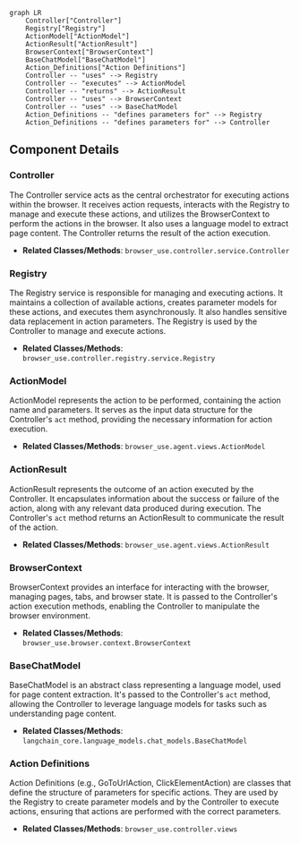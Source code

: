 ```mermaid
graph LR
    Controller["Controller"]
    Registry["Registry"]
    ActionModel["ActionModel"]
    ActionResult["ActionResult"]
    BrowserContext["BrowserContext"]
    BaseChatModel["BaseChatModel"]
    Action_Definitions["Action Definitions"]
    Controller -- "uses" --> Registry
    Controller -- "executes" --> ActionModel
    Controller -- "returns" --> ActionResult
    Controller -- "uses" --> BrowserContext
    Controller -- "uses" --> BaseChatModel
    Action_Definitions -- "defines parameters for" --> Registry
    Action_Definitions -- "defines parameters for" --> Controller
```

## Component Details

### Controller
The Controller service acts as the central orchestrator for executing actions within the browser. It receives action requests, interacts with the Registry to manage and execute these actions, and utilizes the BrowserContext to perform the actions in the browser. It also uses a language model to extract page content. The Controller returns the result of the action execution.
- **Related Classes/Methods**: `browser_use.controller.service.Controller`

### Registry
The Registry service is responsible for managing and executing actions. It maintains a collection of available actions, creates parameter models for these actions, and executes them asynchronously. It also handles sensitive data replacement in action parameters. The Registry is used by the Controller to manage and execute actions.
- **Related Classes/Methods**: `browser_use.controller.registry.service.Registry`

### ActionModel
ActionModel represents the action to be performed, containing the action name and parameters. It serves as the input data structure for the Controller's `act` method, providing the necessary information for action execution.
- **Related Classes/Methods**: `browser_use.agent.views.ActionModel`

### ActionResult
ActionResult represents the outcome of an action executed by the Controller. It encapsulates information about the success or failure of the action, along with any relevant data produced during execution. The Controller's `act` method returns an ActionResult to communicate the result of the action.
- **Related Classes/Methods**: `browser_use.agent.views.ActionResult`

### BrowserContext
BrowserContext provides an interface for interacting with the browser, managing pages, tabs, and browser state. It is passed to the Controller's action execution methods, enabling the Controller to manipulate the browser environment.
- **Related Classes/Methods**: `browser_use.browser.context.BrowserContext`

### BaseChatModel
BaseChatModel is an abstract class representing a language model, used for page content extraction. It's passed to the Controller's `act` method, allowing the Controller to leverage language models for tasks such as understanding page content.
- **Related Classes/Methods**: `langchain_core.language_models.chat_models.BaseChatModel`

### Action Definitions
Action Definitions (e.g., GoToUrlAction, ClickElementAction) are classes that define the structure of parameters for specific actions. They are used by the Registry to create parameter models and by the Controller to execute actions, ensuring that actions are performed with the correct parameters.
- **Related Classes/Methods**: `browser_use.controller.views`
